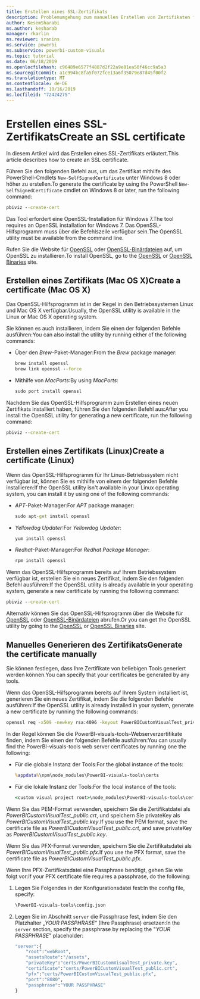 ```yaml
---
title: Erstellen eines SSL-Zertifikats
description: Problemumgehung zum manuellen Erstellen von Zertifikaten für den Entwicklerserver
author: KesemSharabi
ms.author: kesharab
manager: rkarlin
ms.reviewer: sranins
ms.service: powerbi
ms.subservice: powerbi-custom-visuals
ms.topic: tutorial
ms.date: 06/18/2019
ms.openlocfilehash: c96489e6577f4887d2f22a9e81ea50f46cc9a5a3
ms.sourcegitcommit: a1c994bc8fa5f072fce13a6f35079e87d45f00f2
ms.translationtype: MT
ms.contentlocale: de-DE
ms.lasthandoff: 10/16/2019
ms.locfileid: "72424275"
---
```

# <a name="create-an-ssl-certificate"></a><span data-ttu-id="666ae-103">Erstellen eines SSL-Zertifikats</span><span class="sxs-lookup"><span data-stu-id="666ae-103">Create an SSL certificate</span></span>

<span data-ttu-id="666ae-104">In diesem Artikel wird das Erstellen eines SSL-Zertifikats erläutert.</span><span class="sxs-lookup"><span data-stu-id="666ae-104">This article describes how to create an SSL certificate.</span></span>

<span data-ttu-id="666ae-105">Führen Sie den folgenden Befehl aus, um das Zertifikat mithilfe des PowerShell-Cmdlets `New-SelfSignedCertificate` unter Windows 8 oder höher zu erstellen.</span><span class="sxs-lookup"><span data-stu-id="666ae-105">To generate the certificate by using the PowerShell `New-SelfSignedCertificate` cmdlet on Windows 8 or later, run the following command:</span></span>

```cmd
pbiviz --create-cert
```

<span data-ttu-id="666ae-106">Das Tool erfordert eine OpenSSL-Installation für Windows 7.</span><span class="sxs-lookup"><span data-stu-id="666ae-106">The tool requires an OpenSSL installation for Windows 7.</span></span> <span data-ttu-id="666ae-107">Das OpenSSL-Hilfsprogramm muss über die Befehlszeile verfügbar sein.</span><span class="sxs-lookup"><span data-stu-id="666ae-107">The OpenSSL utility must be available from the command line.</span></span>

<span data-ttu-id="666ae-108">Rufen Sie die Website für [OpenSSL](https://www.openssl.org) oder [OpenSSL-Binärdateien](https://wiki.openssl.org/index.php/Binaries) auf, um OpenSSL zu installieren.</span><span class="sxs-lookup"><span data-stu-id="666ae-108">To install OpenSSL, go to the [OpenSSL](https://www.openssl.org) or [OpenSSL Binaries](https://wiki.openssl.org/index.php/Binaries) site.</span></span>



## <a name="create-a-certificate-mac-os-x"></a><span data-ttu-id="666ae-109">Erstellen eines Zertifikats (Mac OS X)</span><span class="sxs-lookup"><span data-stu-id="666ae-109">Create a certificate (Mac OS X)</span></span>

<span data-ttu-id="666ae-110">Das OpenSSL-Hilfsprogramm ist in der Regel in den Betriebssystemen Linux und Mac OS X verfügbar.</span><span class="sxs-lookup"><span data-stu-id="666ae-110">Usually, the OpenSSL utility is available in the Linux or Mac OS X operating system.</span></span>

<span data-ttu-id="666ae-111">Sie können es auch installieren, indem Sie einen der folgenden Befehle ausführen:</span><span class="sxs-lookup"><span data-stu-id="666ae-111">You can also install the utility by running either of the following commands:</span></span>
* <span data-ttu-id="666ae-112">Über den *Brew*-Paket-Manager:</span><span class="sxs-lookup"><span data-stu-id="666ae-112">From the *Brew* package manager:</span></span>

    ```cmd
    brew install openssl
    brew link openssl --force
    ```

* <span data-ttu-id="666ae-113">Mithilfe von *MacPorts*:</span><span class="sxs-lookup"><span data-stu-id="666ae-113">By using *MacPorts*:</span></span>

    ```cmd
    sudo port install openssl
    ```

<span data-ttu-id="666ae-114">Nachdem Sie das OpenSSL-Hilfsprogramm zum Erstellen eines neuen Zertifikats installiert haben, führen Sie den folgenden Befehl aus:</span><span class="sxs-lookup"><span data-stu-id="666ae-114">After you install the OpenSSL utility for generating a new certificate, run the following command:</span></span>

```cmd
pbiviz --create-cert
```

## <a name="create-a-certificate-linux"></a><span data-ttu-id="666ae-115">Erstellen eines Zertifikats (Linux)</span><span class="sxs-lookup"><span data-stu-id="666ae-115">Create a certificate (Linux)</span></span>

<span data-ttu-id="666ae-116">Wenn das OpenSSL-Hilfsprogramm für Ihr Linux-Betriebssystem nicht verfügbar ist, können Sie es mithilfe von einem der folgenden Befehle installieren:</span><span class="sxs-lookup"><span data-stu-id="666ae-116">If the OpenSSL utility isn't available in your Linux operating system, you can install it by using one of the following commands:</span></span>

* <span data-ttu-id="666ae-117">*APT*-Paket-Manager:</span><span class="sxs-lookup"><span data-stu-id="666ae-117">For *APT* package manager:</span></span>

    ```cmd
    sudo apt-get install openssl
    ```

* <span data-ttu-id="666ae-118">*Yellowdog Updater*:</span><span class="sxs-lookup"><span data-stu-id="666ae-118">For *Yellowdog Updater*:</span></span>

    ```cmd
    yum install openssl
    ```

* <span data-ttu-id="666ae-119">*Redhat*-Paket-Manager:</span><span class="sxs-lookup"><span data-stu-id="666ae-119">For *Redhat Package Manager*:</span></span>

    ```cmd
    rpm install openssl
    ```

<span data-ttu-id="666ae-120">Wenn das OpenSSL-Hilfsprogramm bereits auf Ihrem Betriebssystem verfügbar ist, erstellen Sie ein neues Zertifikat, indem Sie den folgenden Befehl ausführen:</span><span class="sxs-lookup"><span data-stu-id="666ae-120">If the OpenSSL utility is already available in your operating system, generate a new certificate by running the following command:</span></span>

```cmd
pbiviz --create-cert
```

<span data-ttu-id="666ae-121">Alternativ können Sie das OpenSSL-Hilfsprogramm über die Website für [OpenSSL](https://www.openssl.org) oder [OpenSSL-Binärdateien](https://wiki.openssl.org/index.php/Binaries) abrufen.</span><span class="sxs-lookup"><span data-stu-id="666ae-121">Or you can get the OpenSSL utility by going to the [OpenSSL](https://www.openssl.org) or [OpenSSL Binaries](https://wiki.openssl.org/index.php/Binaries) site.</span></span>

## <a name="generate-the-certificate-manually"></a><span data-ttu-id="666ae-122">Manuelles Generieren des Zertifikats</span><span class="sxs-lookup"><span data-stu-id="666ae-122">Generate the certificate manually</span></span>

<span data-ttu-id="666ae-123">Sie können festlegen, dass Ihre Zertifikate von beliebigen Tools generiert werden können.</span><span class="sxs-lookup"><span data-stu-id="666ae-123">You can specify that your certificates be generated by any tools.</span></span>

<span data-ttu-id="666ae-124">Wenn das OpenSSL-Hilfsprogramm bereits auf Ihrem System installiert ist, generieren Sie ein neues Zertifikat, indem Sie die folgenden Befehle ausführen:</span><span class="sxs-lookup"><span data-stu-id="666ae-124">If the OpenSSL utility is already installed in your system, generate a new certificate by running the following commands:</span></span>

```cmd
openssl req -x509 -newkey rsa:4096 -keyout PowerBICustomVisualTest_private.key -out PowerBICustomVisualTest_public.crt -days 365
```

<span data-ttu-id="666ae-125">In der Regel können Sie die PowerBI-visuals-tools-Webserverzertifikate finden, indem Sie einen der folgenden Befehle ausführen:</span><span class="sxs-lookup"><span data-stu-id="666ae-125">You can usually find the PowerBI-visuals-tools web server certificates by running one the following:</span></span>

* <span data-ttu-id="666ae-126">Für die globale Instanz der Tools:</span><span class="sxs-lookup"><span data-stu-id="666ae-126">For the global instance of the tools:</span></span>

    ```cmd
    %appdata%\npm\node_modules\PowerBI-visuals-tools\certs
    ```

* <span data-ttu-id="666ae-127">Für die lokale Instanz der Tools:</span><span class="sxs-lookup"><span data-stu-id="666ae-127">For the local instance of the tools:</span></span>

    ```cmd
    <custom visual project root>\node_modules\PowerBI-visuals-tools\certs
    ```

<span data-ttu-id="666ae-128">Wenn Sie das PEM-Format verwenden, speichern Sie die Zertifikatdatei als *PowerBICustomVisualTest_public.crt*, und speichern Sie privateKey als *PowerBICustomVisualTest_public.key*.</span><span class="sxs-lookup"><span data-stu-id="666ae-128">If you use the PEM format, save the certificate file as *PowerBICustomVisualTest_public.crt*, and save privateKey as *PowerBICustomVisualTest_public.key*.</span></span>

<span data-ttu-id="666ae-129">Wenn Sie das PFX-Format verwenden, speichern Sie die Zertifikatsdatei als *PowerBICustomVisualTest_public.pfx*.</span><span class="sxs-lookup"><span data-stu-id="666ae-129">If you use the PFX format, save the certificate file as *PowerBICustomVisualTest_public.pfx*.</span></span>

<span data-ttu-id="666ae-130">Wenn Ihre PFX-Zertifikatsdatei eine Passphrase benötigt, gehen Sie wie folgt vor:</span><span class="sxs-lookup"><span data-stu-id="666ae-130">If your PFX certificate file requires a passphrase, do the following:</span></span>
1. <span data-ttu-id="666ae-131">Legen Sie Folgendes in der Konfigurationsdatei fest:</span><span class="sxs-lookup"><span data-stu-id="666ae-131">In the config file, specify:</span></span>

    ```cmd
    \PowerBI-visuals-tools\config.json
    ```

1. <span data-ttu-id="666ae-132">Legen Sie im Abschnitt `server` die Passphrase fest, indem Sie den Platzhalter „*YOUR PASSPHRASE*“ (Ihre Passphrase) ersetzen:</span><span class="sxs-lookup"><span data-stu-id="666ae-132">In the `server` section, specify the passphrase by replacing the "*YOUR PASSPHRASE*" placeholder:</span></span>

    ```cmd
    "server":{
        "root":"webRoot",
        "assetsRoute":"/assets",
        "privateKey":"certs/PowerBICustomVisualTest_private.key",
        "certificate":"certs/PowerBICustomVisualTest_public.crt",
        "pfx":"certs/PowerBICustomVisualTest_public.pfx",
        "port":"8080",
        "passphrase":"YOUR PASSPHRASE"
    }
    ```
